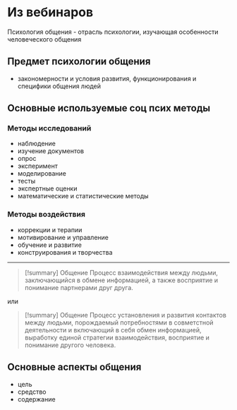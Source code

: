 # Из вебинаров
Психология общения - отрасль психологии, изучающая особенности человеческого общения

## Предмет психологии общения
- закономерности и условия развития, функционирования и специфики общения людей

## Основные используемые соц псих методы
### Методы исследований
- наблюдение
- изучение документов
- опрос
- эксперимент
- моделирование
- тесты
- экспертные оценки
- математические и статистические методы
### Методы воздействия
- коррекции и терапии
- мотивирование и управление
- обучение и развитие
- конструирования и творчества
***
> [!summary] Общение
> Процесс взаимодействия между людьми, заключающийся в обмене информацией, а также восприятие и понимание партнерами друг друга.
> 

или

> [!summary] Общение
> Процесс установления и развития контактов между людьми, порождаемый потребностями в совметстной деятельности и включающий в себя обмен информацией, выработку единой стратегии взаимодействия, восприятие и понимание другого человека.


## Основные аспекты общения
- цель
- средство
- содержание